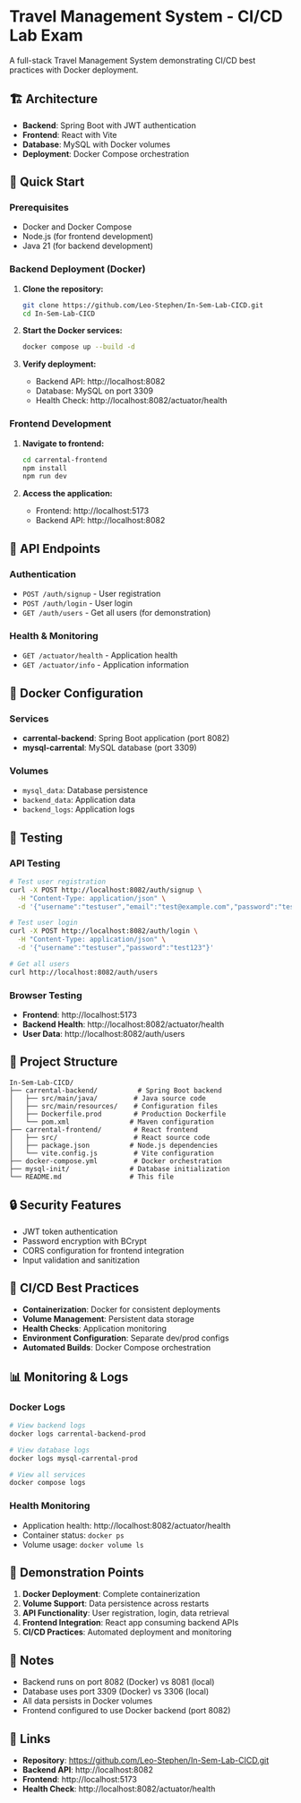 # Travel Management System - CI/CD Lab Exam

A full-stack Travel Management System demonstrating CI/CD best practices with Docker deployment.

## 🏗️ Architecture

- **Backend**: Spring Boot with JWT authentication
- **Frontend**: React with Vite
- **Database**: MySQL with Docker volumes
- **Deployment**: Docker Compose orchestration

## 🚀 Quick Start

### Prerequisites
- Docker and Docker Compose
- Node.js (for frontend development)
- Java 21 (for backend development)

### Backend Deployment (Docker)

1. **Clone the repository:**
   ```bash
   git clone https://github.com/Leo-Stephen/In-Sem-Lab-CICD.git
   cd In-Sem-Lab-CICD
   ```

2. **Start the Docker services:**
   ```bash
   docker compose up --build -d
   ```

3. **Verify deployment:**
   - Backend API: http://localhost:8082
   - Database: MySQL on port 3309
   - Health Check: http://localhost:8082/actuator/health

### Frontend Development

1. **Navigate to frontend:**
   ```bash
   cd carrental-frontend
   npm install
   npm run dev
   ```

2. **Access the application:**
   - Frontend: http://localhost:5173
   - Backend API: http://localhost:8082

## 🔧 API Endpoints

### Authentication
- `POST /auth/signup` - User registration
- `POST /auth/login` - User login
- `GET /auth/users` - Get all users (for demonstration)

### Health & Monitoring
- `GET /actuator/health` - Application health
- `GET /actuator/info` - Application information

## 🐳 Docker Configuration

### Services
- **carrental-backend**: Spring Boot application (port 8082)
- **mysql-carrental**: MySQL database (port 3309)

### Volumes
- `mysql_data`: Database persistence
- `backend_data`: Application data
- `backend_logs`: Application logs

## 🧪 Testing

### API Testing
```bash
# Test user registration
curl -X POST http://localhost:8082/auth/signup \
  -H "Content-Type: application/json" \
  -d '{"username":"testuser","email":"test@example.com","password":"test123"}'

# Test user login
curl -X POST http://localhost:8082/auth/login \
  -H "Content-Type: application/json" \
  -d '{"username":"testuser","password":"test123"}'

# Get all users
curl http://localhost:8082/auth/users
```

### Browser Testing
- **Frontend**: http://localhost:5173
- **Backend Health**: http://localhost:8082/actuator/health
- **User Data**: http://localhost:8082/auth/users

## 📁 Project Structure

```
In-Sem-Lab-CICD/
├── carrental-backend/          # Spring Boot backend
│   ├── src/main/java/         # Java source code
│   ├── src/main/resources/    # Configuration files
│   ├── Dockerfile.prod        # Production Dockerfile
│   └── pom.xml               # Maven configuration
├── carrental-frontend/        # React frontend
│   ├── src/                   # React source code
│   ├── package.json          # Node.js dependencies
│   └── vite.config.js         # Vite configuration
├── docker-compose.yml         # Docker orchestration
├── mysql-init/               # Database initialization
└── README.md                 # This file
```

## 🔒 Security Features

- JWT token authentication
- Password encryption with BCrypt
- CORS configuration for frontend integration
- Input validation and sanitization

## 🚀 CI/CD Best Practices

- **Containerization**: Docker for consistent deployments
- **Volume Management**: Persistent data storage
- **Health Checks**: Application monitoring
- **Environment Configuration**: Separate dev/prod configs
- **Automated Builds**: Docker Compose orchestration

## 📊 Monitoring & Logs

### Docker Logs
```bash
# View backend logs
docker logs carrental-backend-prod

# View database logs
docker logs mysql-carrental-prod

# View all services
docker compose logs
```

### Health Monitoring
- Application health: http://localhost:8082/actuator/health
- Container status: `docker ps`
- Volume usage: `docker volume ls`

## 🎯 Demonstration Points

1. **Docker Deployment**: Complete containerization
2. **Volume Support**: Data persistence across restarts
3. **API Functionality**: User registration, login, data retrieval
4. **Frontend Integration**: React app consuming backend APIs
5. **CI/CD Practices**: Automated deployment and monitoring

## 📝 Notes

- Backend runs on port 8082 (Docker) vs 8081 (local)
- Database uses port 3309 (Docker) vs 3306 (local)
- All data persists in Docker volumes
- Frontend configured to use Docker backend (port 8082)

## 🔗 Links

- **Repository**: https://github.com/Leo-Stephen/In-Sem-Lab-CICD.git
- **Backend API**: http://localhost:8082
- **Frontend**: http://localhost:5173
- **Health Check**: http://localhost:8082/actuator/health
